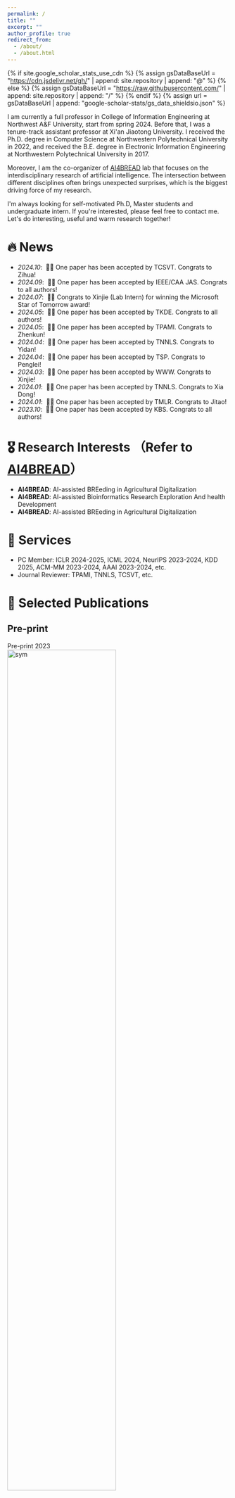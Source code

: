 ```yaml
---
permalink: /
title: ""
excerpt: ""
author_profile: true
redirect_from: 
  - /about/
  - /about.html
---
```


{% if site.google_scholar_stats_use_cdn %}
{% assign gsDataBaseUrl = "https://cdn.jsdelivr.net/gh/" | append: site.repository | append: "@" %}
{% else %}
{% assign gsDataBaseUrl = "https://raw.githubusercontent.com/" | append: site.repository | append: "/" %}
{% endif %}
{% assign url = gsDataBaseUrl | append: "google-scholar-stats/gs_data_shieldsio.json" %}

<span class='anchor' id='about-me'></span>

I am currently a full professor in College of Information Engineering at Northwest A&F University, start from spring 2024. Before that, I was a tenure-track assistant professor at Xi'an Jiaotong University. I received the Ph.D. degree in Computer Science at Northwestern Polytechnical University in 2022, and received the B.E. degree in Electronic Information Engineering at Northwestern Polytechnical University in 2017.

Moreover, I am the co-organizer of [AI4BREAD](http://www.ai4bread.com/)  lab that focuses on the interdisciplinary research of artificial intelligence. The intersection between different disciplines often brings unexpected surprises, which is the biggest driving force of my research. 

I'm always looking for self-motivated Ph.D, Master students and undergraduate intern. If you're interested, please feel free to contact me. Let's do interesting, useful and warm research together!

# 🔥 News
- *2024.10*: &nbsp;🎉🎉 One paper has been accepted by TCSVT. Congrats to Zihua!
- *2024.09*: &nbsp;🎉🎉 One paper has been accepted by IEEE/CAA JAS. Congrats to all authors!
- *2024.07*: &nbsp;🎉🎉 Congrats to Xinjie (Lab Intern) for winning the Microsoft Star of Tomorrow award!
- *2024.05*: &nbsp;🎉🎉 One paper has been accepted by TKDE. Congrats to all authors!
- *2024.05*: &nbsp;🎉🎉 One paper has been accepted by TPAMI. Congrats to Zhenkun!
- *2024.04*: &nbsp;🎉🎉 One paper has been accepted by TNNLS. Congrats to Yidan!
- *2024.04*: &nbsp;🎉🎉 One paper has been accepted by TSP. Congrats to Penglei!
- *2024.03*: &nbsp;🎉🎉 One paper has been accepted by WWW. Congrats to Xinjie!
- *2024.01*: &nbsp;🎉🎉 One paper has been accepted by TNNLS. Congrats to Xia Dong!
- *2024.01*: &nbsp;🎉🎉 One paper has been accepted by TMLR. Congrats to Jitao! 
- *2023.10*: &nbsp;🎉🎉 One paper has been accepted by KBS. Congrats to all authors!

# 🎖 Research Interests （Refer to [AI4BREAD](http://www.ai4bread.com/)）
- **AI4BREAD**: AI-assisted BREeding in Agricultural Digitalization
- **AI4BREAD**: AI-assisted Bioinformatics Research Exploration And health Development
- **AI4BREAD**: AI-assisted BREeding in Agricultural Digitalization


# 📖 Services
- PC Member: ICLR 2024-2025, ICML 2024, NeurIPS 2023-2024, KDD 2025, ACM-MM 2023-2024, AAAI 2023-2024, etc.
- Journal Reviewer: TPAMI, TNNLS, TCSVT, etc.

# 📝 Selected Publications 

## Pre-print 
<div class='paper-box'><div class='paper-box-image'><div><div class="badge">Pre-print 2023 </div><img src='images/Pre_N2PL.png' alt="sym" width="70%"></div></div>
<div class='paper-box-text' markdown="1">

NP$^2$L: Negative Pseudo Partial Labels Extraction for Graph Neural Networks

Xinjie Shen, **Danyang Wu^**, Feiping Nie, Rong Wang, Xuelong Li

[\[Paper\]](https://arxiv.org/abs/2310.01098) 
</div>
</div>


## Journal
<div class='paper-box'><div class='paper-box-image'><div><div class="badge">TPAMI 2024 </div><img src='images/TPAMI_EBMGC.png' alt="sym" width="70%"></div></div>
<div class='paper-box-text' markdown="1">

EBMGC-GNF: Efficient Balanced Multi-view Graph Clustering via Good Neighbor Fusion

**Danyang Wu**$^1$, Zhenkun Yang$^1$, Jitao Lu, Jin Xu, Xiangmin Xu, Feiping Nie

IEEE Transactions on Pattern Analysis and Machine Intelligence, 2024

[\[Paper\]](https://openreview.net/forum?id=z3ZlnaOM0d) [\[Code\]](https://github.com/MoetaYuko/HPNC)

</div>
</div>

<div class='paper-box'><div class='paper-box-image'><div><div class="badge">TNNLS 2024 </div><img src='images/TNNLS_CAGM.png' alt="sym" width="70%"></div></div>
<div class='paper-box-text' markdown="1">

Cross-view Approximation on Grassmann Manifold for Multi-view Clustering

Yidan Ma, Xinjie Shen, **Danyang Wu^**, Jianfu Cao, Feiping Nie

IEEE Transactions on Neural Networks and Learning Systems, 2024

[\[Paper\]](https://openreview.net/forum?id=z3ZlnaOM0d) [\[Code\]](https://github.com/MoetaYuko/HPNC)

</div>
</div>

<div class='paper-box'><div class='paper-box-image'><div><div class="badge">TSP 2024 </div><img src='images/TSP_ALML.png' alt="sym" width="70%"></div></div>
<div class='paper-box-text' markdown="1">

Adaptive Local Modularity Learning for Efficient Multilayer Graph Clustering

**Danyang Wu**, Penglei Wang, Junjie Liang, Jitao Lu, Jin Xu, Rong Wang, Feiping Nie

IEEE Transactions on Signal Processing, 2024  

[\[Paper\]](https://openreview.net/forum?id=z3ZlnaOM0d) [\[Code\]](https://github.com/MoetaYuko/HPNC)

</div>
</div>

<div class='paper-box'><div class='paper-box-image'><div><div class="badge">TMLR 2024 </div><img src='images/TMLR_HPNC.png' alt="sym" width="70%"></div></div>
<div class='paper-box-text' markdown="1">

Hyperspherical Prototype Node Clustering

Jitao Lu, **Danyang Wu**, Feiping Nie, Rong Wang, Xuelong Li

Transactions on Machine Learning Research, 2024  

[\[Paper\]](https://openreview.net/forum?id=z3ZlnaOM0d) [\[Code\]](https://github.com/MoetaYuko/HPNC)

</div>
</div>

<div class='paper-box'><div class='paper-box-image'><div><div class="badge">TNNLS 2023 </div><img src='images/TNNLS_M2SGL.png' alt="sym" width="70%"></div></div>
<div class='paper-box-text' markdown="1">

Multi-View and Multi-Order Structured Graph Learning

Rong Wang, Penglei Wang, **Danyang Wu^**, Zhensheng Sun^, Feiping Nie, Xuelong Li

IEEE Transactions on Neural Networks and Learning Systems, 2023

[\[Paper\]](https://ieeexplore.ieee.org/abstract/document/10154258/) [\[Code\]](https://danyangwucs.github.io/)

</div>
</div>


<div class='paper-box'><div class='paper-box-image'><div><div class="badge">TKDE 2023 </div><img src='images/TKDE_SGL.png' alt="sym" width="70%"></div></div>
<div class='paper-box-text' markdown="1">

Effective Clustering via Structured Graph Learning

**Danyang Wu**, Feiping Nie, Jitao Lu, Rong Wang, Xuelong Li

IEEE Transactions on Knowledge and Data Engineering, 2023

[\[Paper\]](https://ieeexplore.ieee.org/abstract/document/9950731) [\[Code\]](https://danyangwucs.github.io/)

</div>
</div>

<div class='paper-box'><div class='paper-box-image'><div><div class="badge">TNNLS 2022 </div><img src='images/TNNLS_BPSA.png' alt="sym" width="70%"></div></div>
<div class='paper-box-text' markdown="1">

Bidirectional Probabilistic Subspaces Approximation for Multiview Clustering

**Danyang Wu**, Xia Dong, Jianfu Cao, Rong Wang, Feiping Nie, Xuelong Li

IEEE Transactions on Neural Networks and Learning Systems, 2022

[\[Paper\]](https://ieeexplore.ieee.org/abstract/document/10154258/) [\[Code\]](https://github.com/danyangzz/TNNLS2022-BPSA)

</div>
</div>


<div class='paper-box'><div class='paper-box-image'><div><div class="badge">TNNLS 2022 </div><img src='images/TNNLS_PFCEL.png' alt="sym" width="70%"></div></div>
<div class='paper-box-text' markdown="1">

Parameter-free Consensus Embedding Learning for Multiview Graph-based Clustering

**Danyang Wu**, Feiping Nie, Xia Dong, Rong Wang, Xuelong Li

IEEE Transactions on Neural Networks and Learning Systems, 2022

[\[Paper\]](https://ieeexplore.ieee.org/abstract/document/9950731) [\[Code\]](https://danyangwucs.github.io/)

</div>
</div>

<div class='paper-box'><div class='paper-box-image'><div><div class="badge">TAI 2022 </div><img src='images/TAI-Expcut.png' alt="sym" width="70%"></div></div>
<div class='paper-box-text' markdown="1">

Balanced Graph Cut With Exponential Inter-Cluster Compactness

**Danyang Wu**, Feiping Nie, Jitao Lu, Rong Wang, Xuelong Li

IEEE Transactions on Artificial Intelligence, 2022

[\[Paper\]](https://ieeexplore.ieee.org/abstract/document/9950731) [\[Code\]](https://github.com/danyangzz/TAI2021-Exp-Cut)

</div>
</div>


<div class='paper-box'><div class='paper-box-image'><div><div class="badge">TPAMI 2022 </div><img src='images/TPAMI_RW.png' alt="sym" width="70%"></div></div>
<div class='paper-box-text' markdown="1">

Truncated Robust Principle Component Analysis with a General Optimization Framework

Feiping Nie, **Danyang Wu**, Rong Wang, Xuelong Li

IEEE Transactions on Pattern Analysis and Machine Intelligence, 2022

[\[Paper\]](https://ieeexplore.ieee.org/abstract/document/9950731) [\[Code\]](https://github.com/danyangzz/TPAMI2020-TRPCA)

</div>
</div>


## Conference

<div class='paper-box'><div class='paper-box-image'><div><div class="badge">WWW 2024 </div><img src='images/WWW_SMGCN.png' alt="sym" width="70%"></div></div>
<div class='paper-box-text' markdown="1">

Simple Multigraph Convolution Networks

**Danyang Wu**, Xinjie Shen, Jitao Lu, Jin Xu, Feiping Nie

WWW, 2024

[\[Paper\]](https://dl.acm.org/doi/abs/10.1145/3581783.3612190) [\[Code\]](https://danyangwucs.github.io/)

</div>
</div>

<div class='paper-box'><div class='paper-box-image'><div><div class="badge">ACM MM 2023 </div><img src='images/ACMMM-GLSEF.png' alt="sym" width="70%"></div></div>
<div class='paper-box-text' markdown="1">

Multi-view Graph Clustering via Efficient Global-Local Spectral Embedding Fusion

Penglei Wang$^1$, **Danyang Wu**$^1$, Rong Wang, Feiping Nie

ACM MM, 2023

[\[Paper\]](https://dl.acm.org/doi/abs/10.1145/3581783.3612190) [\[Code\]](https://danyangwucs.github.io/)

</div>
</div>

<div class='paper-box'><div class='paper-box-image'><div><div class="badge">IJCAI 2022 </div><img src='images/IJCAI_EMGC2F.png' alt="sym" width="70%"></div></div>
<div class='paper-box-text' markdown="1">

EMGC$^2$F: Efficient Multi-view Graph Clustering with Comprehensive Fusion

**Danyang Wu**$^1$, Jitao Lu$^1$, Feiping Nie, Rong Wang, Yuan Yuan

IJCAI, 2022

[\[Paper\]](https://www.ijcai.org/proceedings/2022/0495.pdf) [\[Code\]](https://github.com/danyangzz/IJCAI2022-EMGC2F)

</div>
</div>

<div class='paper-box'><div class='paper-box-image'><div><div class="badge">IJCAI 2021 </div><img src='images/IJCAI_GSPL.png' alt="sym" width="70%"></div></div>
<div class='paper-box-text' markdown="1">

GSPL: A Succinct Kernel Model for Group-Sparse Projections Learning of Multiview Data.

**Danyang Wu**, Jin Xu, Xia Dong, Meng Liao, Rong Wang, Feiping Nie, Xuelong Li

IJCAI, 2021

[\[Paper\]](https://www.ijcai.org/proceedings/2022/0495.pdf) [\[Code\]](https://github.com/danyangzz/IJCAI2021-GSPL)

</div>
</div>

# 📖 Gallery

<div class='paper-box'><div class='paper-box-image'><div><div class="badge">TuanTuan </div><img src='images/TT3.jpg' alt="sym" width="70%"></div></div>
<div class='paper-box-text' markdown="1">

She is TuanTuan.

She is a member who has 'contributed' greatly to my research. But due to some restrictions, she cannot appear in my author list.

I would like to express my gratitude to her here.


</div>
</div>

<div class='paper-box'><div class='paper-box-image'><div><div class="badge">TuanTuan </div><img src='images/TT1.jpg' alt="sym" width="70%"></div></div>
<div class='paper-box-text' markdown="1">

Sometimes she feels like she's a serious alien.

</div>
</div>


<div class='paper-box'><div class='paper-box-image'><div><div class="badge">TuanTuan </div><img src='images/TT2.jpg' alt="sym" width="70%"></div></div>
<div class='paper-box-text' markdown="1">

Sometimes a laid-back alien.

</div>
</div>
